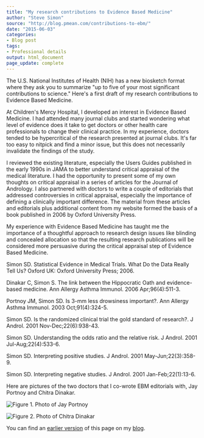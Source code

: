 ```yaml
---
title: "My research contributions to Evidence Based Medicine"
author: "Steve Simon"
source: "http://blog.pmean.com/contributions-to-ebm/"
date: "2015-06-03"
categories:
- Blog post
tags:
- Professional details
output: html_document
page_update: complete
---
```


The U.S. National Institutes of Health (NIH) has a new biosketch format where they ask you to summarize "up to five of your most significant contributions to science." Here's a first draft of my research contributions to Evidence Based Medicine.

<!---More--->

At Children's Mercy Hospital, I developed an interest in Evidence Based Medicine. I had attended many journal clubs and started wondering what level of evidence does it take to get doctors or other health care professionals to change their clinical practice. In my experience, doctors tended to be hypercritical of the research presented at journal clubs. It's far too easy to nitpick and find a minor issue, but this does not necessarily invalidate the findings of the study.

I reviewed the existing literature, especially the Users Guides published in the early 1990s in JAMA to better understand critical appraisal of the medical literature. I had the opportunity to present some of my own thoughts on critical appraisal in a series of articles for the Journal of Andrology. I also partnered with doctors to write a couple of editorials that addressed controversies in critical appraisal, especially the importance of defining a clinically important difference. The material from these articles and editorials plus additional content from my website formed the basis of a book published in 2006 by Oxford University Press.

My experience with Evidence Based Medicine has taught me the importance of a thoughtful approach to research design issues like blinding and concealed allocation so that the resulting research publications will be considered more persuasive during the critical appraisal step of Evidence Based Medicine.

Simon SD. Statistical Evidence in Medical Trials. What Do the Data Really Tell Us? Oxford UK: Oxford University Press; 2006.

Dinakar C, Simon S. The link between the Hippocratic Oath and evidence-based medicine. Ann Allergy Asthma Immunol. 2006 Apr;96(4):511-3.

Portnoy JM, Simon SD. Is 3-mm less drowsiness important?. Ann Allergy Asthma Immunol. 2003 Oct;91(4):324-5.

Simon SD. Is the randomized clinical trial the gold standard of research?. J Androl. 2001 Nov-Dec;22(6):938-43.

Simon SD. Understanding the odds ratio and the relative risk. J Androl. 2001 Jul-Aug;22(4):533-6.

Simon SD. Interpreting positive studies. J Androl. 2001 May-Jun;22(3):358-9.

Simon SD. Interpreting negative studies. J Androl. 2001 Jan-Feb;22(1):13-6.

Here are pictures of the two doctors that I co-wrote EBM editorials with, Jay Portnoy and Chitra Dinakar.

![Figure 1. Photo of Jay Portnoy](http://www.pmean.com/new-images/15/contributions-to-ebm01.jpeg)

![Figure 2. Photo of Chitra Dinakar](http://www.pmean.com/new-images/15/dinakar.jpg)

You can find an [earlier version][sim1] of this page on my [blog][sim2].

[sim1]: http://blog.pmean.com/covariate-imbalance/
[sim2]: http://blog.pmean.com


